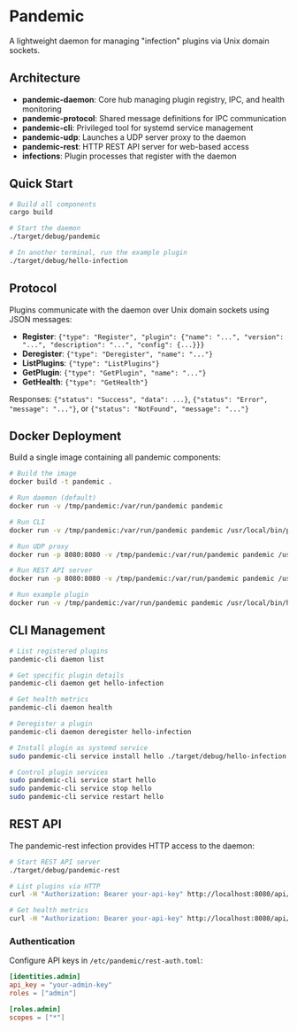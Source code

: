 # Pandemic

A lightweight daemon for managing "infection" plugins via Unix domain sockets.

## Architecture

- **pandemic-daemon**: Core hub managing plugin registry, IPC, and health monitoring
- **pandemic-protocol**: Shared message definitions for IPC communication  
- **pandemic-cli**: Privileged tool for systemd service management
- **pandemic-udp**: Launches a UDP server proxy to the daemon
- **pandemic-rest**: HTTP REST API server for web-based access
- **infections**: Plugin processes that register with the daemon

## Quick Start

```bash
# Build all components
cargo build

# Start the daemon
./target/debug/pandemic

# In another terminal, run the example plugin
./target/debug/hello-infection
```

## Protocol

Plugins communicate with the daemon over Unix domain sockets using JSON messages:

- **Register**: `{"type": "Register", "plugin": {"name": "...", "version": "...", "description": "...", "config": {...}}}`
- **Deregister**: `{"type": "Deregister", "name": "..."}`
- **ListPlugins**: `{"type": "ListPlugins"}`
- **GetPlugin**: `{"type": "GetPlugin", "name": "..."}`
- **GetHealth**: `{"type": "GetHealth"}`

Responses: `{"status": "Success", "data": ...}`, `{"status": "Error", "message": "..."}`, or `{"status": "NotFound", "message": "..."}`

## Docker Deployment

Build a single image containing all pandemic components:

```bash
# Build the image
docker build -t pandemic .

# Run daemon (default)
docker run -v /tmp/pandemic:/var/run/pandemic pandemic

# Run CLI
docker run -v /tmp/pandemic:/var/run/pandemic pandemic /usr/local/bin/pandemic-cli daemon list

# Run UDP proxy
docker run -p 8080:8080 -v /tmp/pandemic:/var/run/pandemic pandemic /usr/local/bin/pandemic-udp

# Run REST API server
docker run -p 8080:8080 -v /tmp/pandemic:/var/run/pandemic pandemic /usr/local/bin/pandemic-rest

# Run example plugin
docker run -v /tmp/pandemic:/var/run/pandemic pandemic /usr/local/bin/hello-infection
```

## CLI Management

```bash
# List registered plugins
pandemic-cli daemon list

# Get specific plugin details
pandemic-cli daemon get hello-infection

# Get health metrics
pandemic-cli daemon health

# Deregister a plugin
pandemic-cli daemon deregister hello-infection

# Install plugin as systemd service
sudo pandemic-cli service install hello ./target/debug/hello-infection

# Control plugin services
sudo pandemic-cli service start hello
sudo pandemic-cli service stop hello
sudo pandemic-cli service restart hello
```

## REST API

The pandemic-rest infection provides HTTP access to the daemon:

```bash
# Start REST API server
./target/debug/pandemic-rest

# List plugins via HTTP
curl -H "Authorization: Bearer your-api-key" http://localhost:8080/api/plugins

# Get health metrics
curl -H "Authorization: Bearer your-api-key" http://localhost:8080/api/health
```

### Authentication

Configure API keys in `/etc/pandemic/rest-auth.toml`:

```toml
[identities.admin]
api_key = "your-admin-key"
roles = ["admin"]

[roles.admin]
scopes = ["*"]
```
